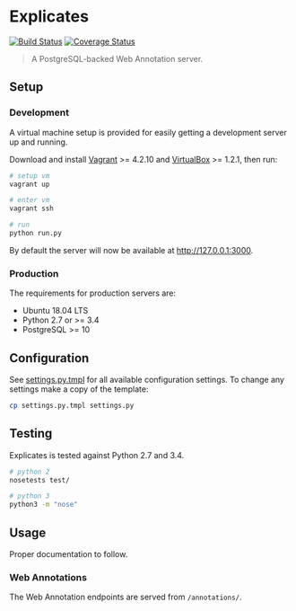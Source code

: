 # Explicates

[![Build Status](https://travis-ci.org/alexandermendes/explicates.svg?branch=master)](https://travis-ci.org/alexandermendes/explicates)
[![Coverage Status](https://coveralls.io/repos/github/alexandermendes/explicates/badge.svg?branch=master)](https://coveralls.io/github/alexandermendes/explicates?branch=master)

> A PostgreSQL-backed Web Annotation server.

## Setup

### Development

A virtual machine setup is provided for easily getting a development server up
and running.

Download and install
[Vagrant](https://www.vagrantup.com/) >= 4.2.10 and
[VirtualBox](https://www.virtualbox.org/) >= 1.2.1,
then run:

```bash
# setup vm
vagrant up

# enter vm
vagrant ssh

# run
python run.py
```

By default the server will now be available at http://127.0.0.1:3000.

### Production

The requirements for production servers are:

- Ubuntu 18.04 LTS
- Python 2.7 or >= 3.4
- PostgreSQL >= 10

## Configuration

See [settings.py.tmpl](settings.py.tmpl) for all available configuration
settings. To change any settings make a copy of the template:

```bash
cp settings.py.tmpl settings.py
```

## Testing

Explicates is tested against Python 2.7 and 3.4.

```bash
# python 2
nosetests test/

# python 3
python3 -m "nose"
```

## Usage

Proper documentation to follow.

### Web Annotations

The Web Annotation endpoints are served from `/annotations/`.
